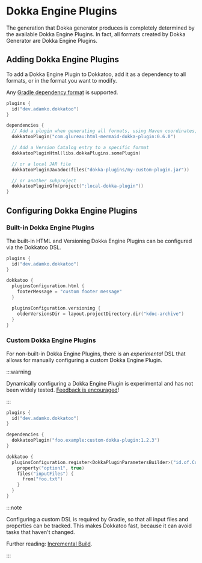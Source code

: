 # Dokka Engine Plugins

The generation that Dokka generator produces is completely determined
by the available Dokka Engine Plugins.
In fact, all formats created by Dokka Generator are Dokka Engine Plugins.

## Adding Dokka Engine Plugins

To add a Dokka Engine Plugin to Dokkatoo, add it as a dependency to all formats, or in the format you want to modify.

Any [Gradle dependency format](https://docs.gradle.org/8.6/userguide/declaring_dependencies.html)
is supported.

```kotlin title="build.gradle.kts"
plugins {
  id("dev.adamko.dokkatoo")
}

dependencies {
  // Add a plugin when generating all formats, using Maven coordinates,
  dokkatooPlugin("com.glureau:html-mermaid-dokka-plugin:0.6.0")

  // Add a Version Catalog entry to a specific format
  dokkatooPluginHtml(libs.dokkaPlugins.somePlugin)

  // or a local JAR file
  dokkatooPluginJavadoc(files("dokka-plugins/my-custom-plugin.jar"))

  // or another subproject
  dokkatooPluginGfm(project(":local-dokka-plugin"))
}
```

## Configuring Dokka Engine Plugins

### Built-in Dokka Engine Plugins

The built-in HTML and Versioning Dokka Engine Plugins can be configured via the Dokkatoo DSL.

```kotlin title="build.gradle.kts"
plugins {
  id("dev.adamko.dokkatoo")
}

dokkatoo {
  pluginsConfiguration.html {
    footerMessage = "custom footer message"
  }

  pluginsConfiguration.versioning {
    olderVersionsDir = layout.projectDirectory.dir("kdoc-archive")
  }
}
```

### Custom Dokka Engine Plugins

For non-built-in Dokka Engine Plugins, there is an _experimental_ DSL that allows for manually
configuring a custom Dokka Engine Plugin.

:::warning

Dynamically configuring a Dokka Engine Plugin is experimental and has not been widely tested.
[Feedback is encouraged](https://github.com/adamko-dev/dokkatoo/issues/new)!

:::

```kotlin title="build.gradle.kts"
plugins {
  id("dev.adamko.dokkatoo")
}

dependencies {
  dokkatooPlugin("foo.example:custom-dokka-plugin:1.2.3")
}

dokkatoo {
  pluginsConfiguration.register<DokkaPluginParametersBuilder>("id.of.CustomPlugin") {
    property("option1", true)
    files("inputFiles") {
      from("foo.txt")
    }
  }
}
```

:::note

Configuring a custom DSL is required by Gradle, so that all input files and properties can be
tracked. This makes Dokkatoo fast, because it can avoid tasks that haven't changed.

Further reading:
[Incremental Build](https://docs.gradle.org/current/userguide/incremental_build.html).

:::
